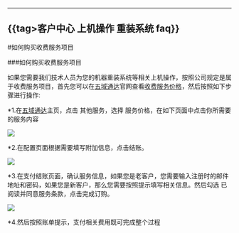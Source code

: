 
--- 
{{tag>客户中心 上机操作 重装系统 faq}}
---

#如何购买收费服务项目

###如何购买收费服务项目

如果您需要我们技术人员为您的机器重装系统等相关上机操作，按照公司规定是属于收费服务项目，首先您可以在[五域通达](www.51hosting.com)官网查看[收费服务价格](http://www.51hosting.com/services/service-price.html)，然后按照如下步骤进行操作:

*1.在[五域通达](www.51hosting.com)主页，点击 其他服务，选择 服务价格，在如下页面中点击你所需要的服务内容

![](http://ww1.sinaimg.cn/large/a74e55b4jw1e3ibg7hl8nj.jpg)

*2.在配置页面根据需要填写附加信息，点击结账。

![](http://ww4.sinaimg.cn/large/a74eed94jw1e3ibe9x9qfj.jpg)

*3.在支付结账页面，确认服务信息，如果您是老客户，您需要输入注册时的邮件地址和密码，如果您是新客户，那么您需要按照提示填写相关信息。然后勾选 已阅读并同意服务条款，点击完成订购。

![](http://ww2.sinaimg.cn/large/bfadf3bejw1e3ibsciew3j.jpg)

*4.然后按照账单提示，支付相关费用既可完成整个过程